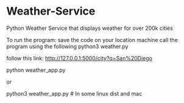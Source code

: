 # Weather-Service
Python Weather Service that displays weather for over 200k cities

To run the program:
save the code on your location machine
call the program using the following
python3 weather.py

follow this link:
http://127.0.0.1:5000/city?q=San%20Diego

python weather_app.py

or 

python3 weather_app.py              # In some linux dist and mac
